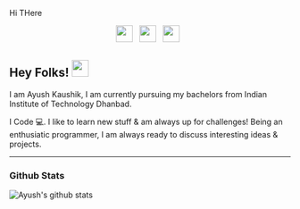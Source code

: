 Hi THere
<p align='center'>
<a href="https://www.linkedin.com/in/ayushkaushik-ism/"><img height="30" src="https://th.bing.com/th/id/R.b42740265ff91a20ae761b03193da2ad?rik=5JNf3el%2fzI5FwA&riu=http%3a%2f%2fwww.rmh.com.au%2fwp-content%2fuploads%2f2018%2f04%2fLogo-IN.png&ehk=b1OayfBpqrXitOAbFNF7WdTPOlYXyvXPrAP9z2D%2bv%2bI%3d&risl=&pid=ImgRaw&r=0"></a>&nbsp;&nbsp;
<a href="https://www.facebook.com/thestonedphilosopherr/"><img height="30" src="https://cdn1.iconfinder.com/data/icons/logotypes/32/square-facebook-512.png"></a>&nbsp;&nbsp;
<a href="https://instagram.com/thestonedphilosopherr"><img height="30" src="https://upload.wikimedia.org/wikipedia/commons/thumb/a/a5/Instagram_icon.png/600px-Instagram_icon.png"></a>&nbsp;&nbsp;

</p>

## Hey Folks! <img src="https://raw.githubusercontent.com/MartinHeinz/MartinHeinz/master/wave.gif" width="30px">

I am Ayush Kaushik, I am currently pursuing my bachelors from Indian Institute of Technology Dhanbad.

I Code 💻. I like to learn new stuff & am always up for challenges! Being an enthusiatic programmer, I am always ready to discuss interesting ideas & projects.

---


### Github Stats

![Ayush's github stats](https://github-readme-stats.vercel.app/api?username=ayush99336&show_icons=true&count_private=true&theme=tokyonight)
